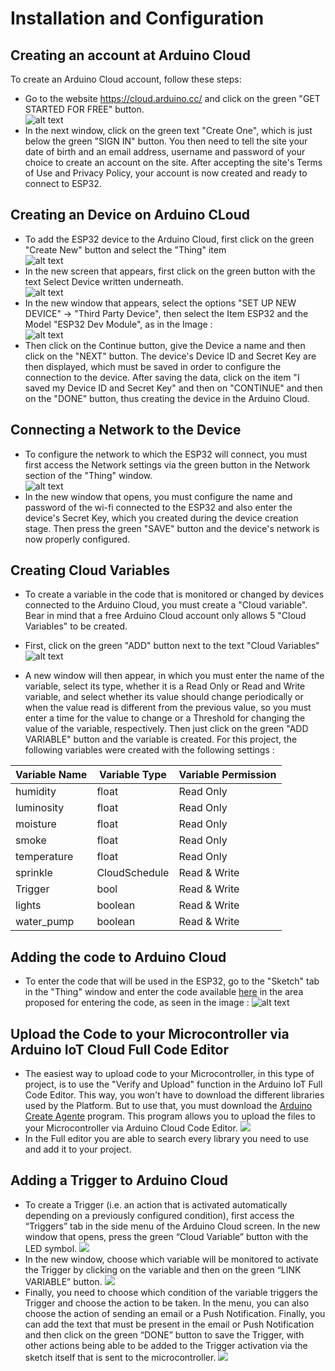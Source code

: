 # Installation and Configuration

## Creating an account at Arduino Cloud
To create an Arduino Cloud account, follow these steps:
* Go to the website https://cloud.arduino.cc/ and click on the green "GET STARTED FOR FREE" button. <br>
![alt text](https://github.com/nrazp/greenhouse-iot-system/blob/main/Images/Arduino_Cloud_Account_v1.1.png)
* In the next window, click on the green text "Create One", which is just below the green "SIGN IN" button. You then need to tell the site your date of birth and an email address, username and password of your choice to create an account on the site. After accepting the site's Terms of Use and Privacy Policy, your account is now created and ready to connect to ESP32.

## Creating an Device on Arduino CLoud
* To add the ESP32 device to the Arduino Cloud, first click on the green "Create New" button and select the "Thing" item <br>
![alt text](https://github.com/nrazp/greenhouse-iot-system/blob/main/Images/Arduino_Cloud_New_Thing_v1.1.png) 
* In the new screen that appears, first click on the green button with the text Select Device written underneath. <br>
![alt text](https://github.com/nrazp/greenhouse-iot-system/blob/main/Images/Arduino_Cloud_New_Device_v1.1.png) 
* In the new window that appears, select the options "SET UP NEW DEVICE" -> "Third Party Device", then select the Item ESP32 and the Model "ESP32 Dev Module", as in the Image : <br>
![alt text](https://github.com/nrazp/greenhouse-iot-system/blob/main/Images/Arduino_Cloud_Model_Selection_v1.1.png)
* Then click on the Continue button, give the Device a name and then click on the "NEXT" button. The device's Device ID and Secret Key are then displayed, which must be saved in order to configure the connection to the device. After saving the data, click on the item "I saved my Device ID and Secret Key" and then on "CONTINUE" and then on the "DONE" button, thus creating the device in the Arduino Cloud.

## Connecting a Network to the Device

* To configure the network to which the ESP32 will connect, you must first access the Network settings via the green button in the Network section of the "Thing" window. <br>
![alt text](https://github.com/nrazp/greenhouse-iot-system/blob/main/Images/Arduino_Cloud_Network_Setup_v1.1.png)
* In the new window that opens, you must configure the name and password of the wi-fi connected to the ESP32 and also enter the device's Secret Key, which you created during the device creation stage. Then press the green "SAVE" button and the device's network is now properly configured.

## Creating Cloud Variables

* To create a variable in the code that is monitored or changed by devices connected to the Arduino Cloud, you must create a "Cloud variable". Bear in mind that a free Arduino Cloud account only allows 5 "Cloud Variables" to be created. 

* First, click on the green "ADD" button next to the text "Cloud Variables" <br>
![alt text](https://github.com/nrazp/greenhouse-iot-system/blob/main/Images/Arduino_Cloud_New_Variable.png)
* A new window will then appear, in which you must enter the name of the variable, select its type, whether it is a Read Only or Read and Write variable, and select whether its value should change periodically or when the value read is different from the previous value, so you must enter a time for the value to change or a Threshold for changing the value of the variable, respectively. Then just click on the green "ADD VARIABLE" button and the variable is created. For this project, the following variables were created with the following settings : <br>

| Variable Name | Variable Type | Variable Permission | 
| --- | --- | --- |
| humidity | float | Read Only |
| luminosity | float | Read Only |
| moisture | float | Read Only |
| smoke | float | Read Only |
| temperature | float | Read Only |
| sprinkle | CloudSchedule | Read & Write |
| Trigger | bool | Read & Write |
| lights | boolean | Read & Write |
| water_pump | boolean | Read & Write |

## Adding the code to Arduino Cloud
* To enter the code that will be used in the ESP32, go to the "Sketch" tab in the "Thing" window and enter the code available [here](https://github.com/nrazp/greenhouse-iot-system/tree/main/greenhouse-variables) in the area proposed for entering the code, as seen in the image :
![alt text](https://github.com/nrazp/greenhouse-iot-system/blob/main/Images/Arduino_Cloud_Sketch.png)

## Upload the Code to your Microcontroller via Arduino IoT Cloud Full Code Editor
* The easiest way to upload code to your Microcontroller, in this type of project, is to use the "Verify and Upload" function in the Arduino IoT Full Code Editor. This way, you won't have to download the different libraries used by the Platform. But to use that, you must download the [Arduino Create Agente](https://support.arduino.cc/hc/en-us/articles/360014869820-Install-the-Arduino-Create-Agent) program. This program allows you to upload the files to your Microcontroller via Arduino Cloud Code Editor.
![](https://github.com/nrazp/greenhouse-iot-system/blob/main/Images/ArduinoCodeEditor.png)
* In the Full editor you are able to search every library you need to use and add it to your project.

## Adding a Trigger to Arduino Cloud
* To create a Trigger (i.e. an action that is activated automatically depending on a previously configured condition), first access the “Triggers” tab in the side menu of the Arduino Cloud screen. In the new window that opens, press the green “Cloud Variable” button with the LED symbol.
![](https://github.com/nrazp/greenhouse-iot-system/blob/main/Images/Arduino_Cloud_Trig_Screen.png)
* In the new window, choose which variable will be monitored to activate the Trigger by clicking on the variable and then on the green “LINK VARIABLE” button.
![](https://github.com/nrazp/greenhouse-iot-system/blob/main/Images/Arduino_Cloud_Trig_Link.png)
* Finally, you need to choose which condition of the variable triggers the Trigger and choose the action to be taken. In the menu, you can also choose the action of sending an email or a Push Notification. Finally, you can add the text that must be present in the email or Push Notification and then click on the green “DONE” button to save the Trigger, with other actions being able to be added to the Trigger activation via the sketch itself that is sent to the microcontroller.
![](https://github.com/nrazp/greenhouse-iot-system/blob/main/Images/Arduino_Cloud_Trig_Conf.png)

